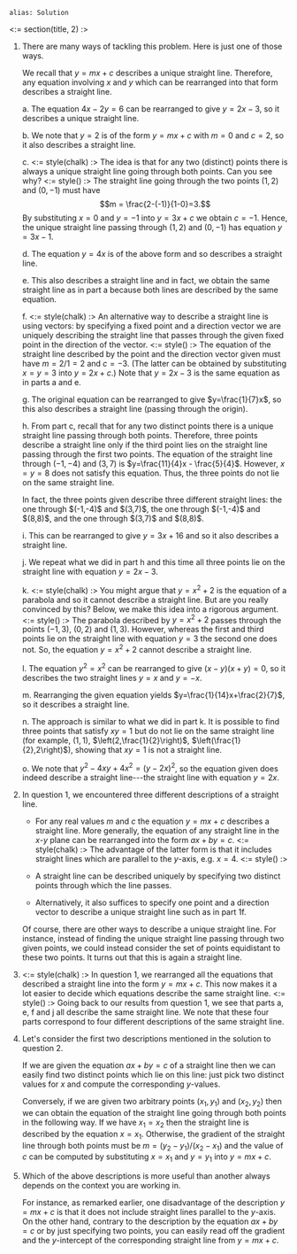 ````
alias: Solution
````
<:= section(title, 2) :>


1. There are many ways of tackling this problem.  Here is just one of those ways.

    We recall that $y=mx+c$ describes a unique straight line. Therefore, any equation involving $x$ and $y$ which can be rearranged into that form describes a straight line.

    a. The equation $4x-2y=6$ can be rearranged to give $y=2x-3$, so it describes a unique straight line.

    b. We note that $y=2$ is of the form $y=mx+c$ with $m=0$ and $c=2$, so it also describes a straight line.

    c. <:= style(chalk) :>
    The idea is that for any two (distinct) points there is always a unique straight line going through both points. Can you see why?
    <:= style() :>
    The straight line going through the two points $(1,2)$ and $(0,-1)$ must have $$m = \frac{2-(-1)}{1-0}=3.$$ By substituting $x=0$ and $y=-1$ into $y=3x+c$ we obtain $c=-1$. Hence, the unique straight line passing through $(1,2)$ and $(0,-1)$ has equation $y=3x-1$.
    
    d. The equation $y=4x$ is of the above form and so describes a straight line.

    e. This also describes a straight line and in fact, we obtain the same straight line as in part a because both lines are described by the same equation.

    f. <:= style(chalk) :>
    An alternative way to describe a straight line is using vectors: by specifying a fixed point and a direction vector we are uniquely describing the straight line that passes through the given fixed point in the direction of the vector.
    <:= style() :>
    The equation of the straight line described by the point and the direction vector given must have $m=2/1=2$ and $c=-3$. (The latter can be obtained by substituting $x=y=3$ into $y=2x+c$.) Note that $y=2x-3$ is the same equation as in parts a and e.

    g. The original equation can be rearranged to give $y=\frac{1}{7}x$, so this also describes a straight line (passing through the origin).

    h. From part c, recall that for any two distinct points there is a unique straight line passing through both points. Therefore, three points describe a straight line only if the third point lies on the straight line passing through the first two points. The equation of the straight line through $(-1,-4)$ and $(3,7)$ is $y=\frac{11}{4}x - \frac{5}{4}$. However, $x=y=8$ does not satisfy this equation. Thus, the three points do not lie on the same straight line.
    <div class="chalk">
    In fact, the three points given describe three different straight lines: the one through $(-1,-4)$ and $(3,7)$, the one through $(-1,-4)$ and $(8,8)$, and the one through $(3,7)$ and $(8,8)$.
    </div>

    i. This can be rearranged to give $y=3x+16$ and so it also describes a straight line.

    j. We repeat what we did in part h and this time all three points lie on the straight line with equation $y=2x-3$.

    k. <:= style(chalk) :>
    You might argue that $y=x^2+2$ is the equation of a parabola and so it cannot describe a straight line. But are you really convinced by this? Below, we make this idea into a rigorous argument.
    <:= style() :>
    The parabola described by $y=x^2+2$ passes through the points $(-1,3)$, $(0,2)$ and $(1,3)$. However, whereas the first and third points lie on the straight line with equation $y=3$ the second one does not. So, the equation $y=x^2+2$ cannot describe a straight line.

    l. The equation $y^2=x^2$ can be rearranged to give $(x-y)(x+y) = 0$, so it describes the two straight lines $y=x$ and $y=-x$.

    m. Rearranging the given equation yields $y=\frac{1}{14}x+\frac{2}{7}$, so it describes a straight line.

    n. The approach is similar to what we did in part k. It is possible to find three points that satisfy $xy = 1$ but do not lie on the same straight line (for example, $(1,1)$, $\left(2,\frac{1}{2}\right)$, $\left(\frac{1}{2},2\right)$), showing that $xy = 1$ is not a straight line.

    o. We note that $y^2-4xy+4x^2=(y-2x)^2$, so the equation given does indeed describe a straight line---the straight line with equation $y=2x$.

2. In question 1, we encountered three different descriptions of a straight line.

    * For any real values $m$ and $c$ the equation $y=mx+c$ describes a straight line. More generally, the equation of any straight line in the $x$-$y$ plane can be rearranged into the form $ax+by=c$.
    <:= style(chalk) :>
    The advantage of the latter form is that it includes straight lines which are parallel to the $y$-axis, e.g. $x=4$.
    <:= style() :>

    * A straight line can be described uniquely by specifying two distinct points through which the line passes.

    * Alternatively, it also suffices to specify one point and a direction vector to describe a unique straight line such as in part 1f.

    Of course, there are other ways to describe a unique straight line. For instance, instead of finding the unique straight line passing through two given points, we could instead consider the set of points equidistant to these two points. It turns out that this is again a straight line.

3. <:= style(chalk) :>
In question 1, we rearranged all the equations that described a straight line into the form $y=mx+c$. This now makes it a lot easier to decide which equations describe the same straight line.
<:= style() :>
Going back to our results from question 1, we see that parts a, e, f and j all describe the same straight line. We note that these four parts correspond to four different descriptions of the same straight line.

4. Let's consider the first two descriptions mentioned in the solution to question 2.

     If we are given the equation $ax+by=c$ of a straight line then we can easily find two distinct points which lie on this line: just pick two distinct values for $x$ and compute the corresponding $y$-values.

     Conversely, if we are given two arbitrary points $(x_1,y_1)$ and $(x_2,y_2)$ then we can obtain the equation of the straight line going through both points in the following way. If we have $x_1=x_2$ then the straight line is described by the equation $x=x_1$. Otherwise, the gradient of the straight line through both points must be $m=(y_2-y_1)/(x_2-x_1)$ and the value of $c$ can be computed by substituting $x=x_1$ and $y=y_1$ into $y=mx+c$.

5. Which of the above descriptions is more useful than another always depends on the context you are working in.

     For instance, as remarked earlier, one disadvantage of the description $y=mx+c$ is that it does not include straight lines parallel to the $y$-axis. On the other hand, contrary to the description by the equation $ax+by=c$ or by just specifying two points, you can easily read off the gradient and the $y$-intercept of the corresponding straight line from $y=mx+c$.
